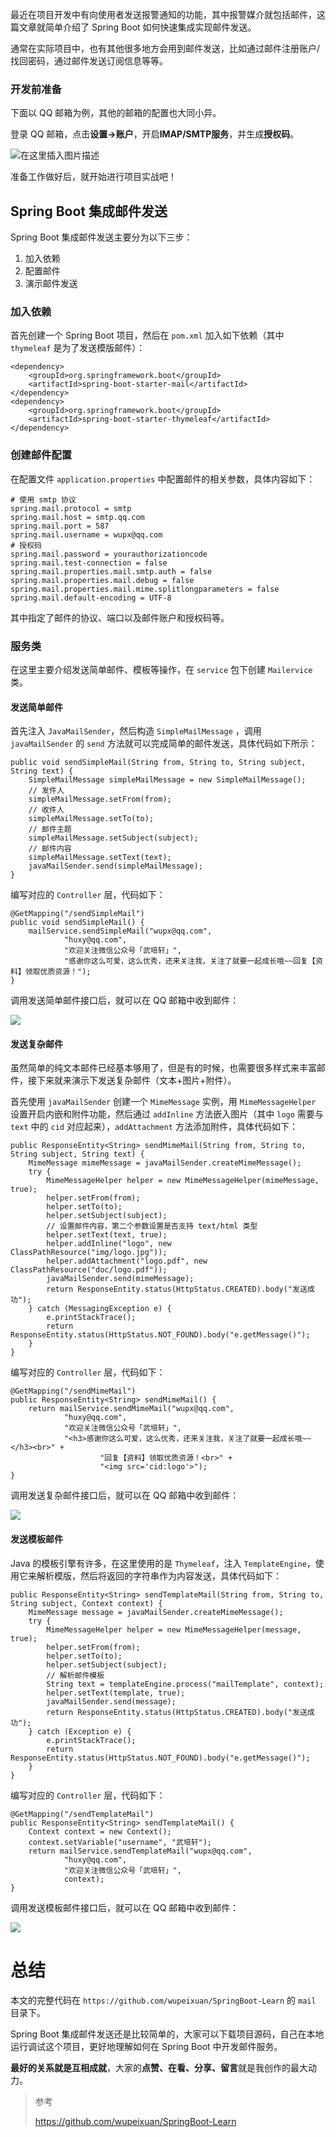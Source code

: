 最近在项目开发中有向使用者发送报警通知的功能，其中报警媒介就包括邮件，这篇文章就简单介绍了 Spring Boot 如何快速集成实现邮件发送。

通常在实际项目中，也有其他很多地方会用到邮件发送，比如通过邮件注册账户/找回密码，通过邮件发送订阅信息等等。

### 开发前准备

下面以 QQ 邮箱为例，其他的邮箱的配置也大同小异。

登录 QQ 邮箱，点击**设置->账户**，开启**IMAP/SMTP服务**，并生成**授权码**。

![在这里插入图片描述](https://img-blog.csdnimg.cn/20200812223850699.png)

准备工作做好后，就开始进行项目实战吧！

## Spring Boot 集成邮件发送

Spring Boot 集成邮件发送主要分为以下三步：

1. 加入依赖
2. 配置邮件
3. 演示邮件发送

### 加入依赖

首先创建一个 Spring Boot 项目，然后在 `pom.xml` 加入如下依赖（其中 `thymeleaf` 是为了发送模版邮件）：

```
<dependency>
    <groupId>org.springframework.boot</groupId>
    <artifactId>spring-boot-starter-mail</artifactId>
</dependency>
<dependency>
    <groupId>org.springframework.boot</groupId>
    <artifactId>spring-boot-starter-thymeleaf</artifactId>
</dependency>
```

### 创建邮件配置

在配置文件 `application.properties` 中配置邮件的相关参数，具体内容如下：

```
# 使用 smtp 协议
spring.mail.protocol = smtp
spring.mail.host = smtp.qq.com
spring.mail.port = 587
spring.mail.username = wupx@qq.com
# 授权码
spring.mail.password = yourauthorizationcode
spring.mail.test-connection = false
spring.mail.properties.mail.smtp.auth = false
spring.mail.properties.mail.debug = false
spring.mail.properties.mail.mime.splitlongparameters = false
spring.mail.default-encoding = UTF-8
```

其中指定了邮件的协议、端口以及邮件账户和授权码等。

### 服务类

在这里主要介绍发送简单邮件、模板等操作，在 `service` 包下创建 `Mailervice` 类。

#### 发送简单邮件

首先注入 `JavaMailSender`，然后构造 `SimpleMailMessage` ，调用 `javaMailSender` 的 `send` 方法就可以完成简单的邮件发送，具体代码如下所示：

```
public void sendSimpleMail(String from, String to, String subject, String text) {
	SimpleMailMessage simpleMailMessage = new SimpleMailMessage();
	// 发件人
	simpleMailMessage.setFrom(from);
	// 收件人
	simpleMailMessage.setTo(to);
	// 邮件主题
	simpleMailMessage.setSubject(subject);
	// 邮件内容
	simpleMailMessage.setText(text);
	javaMailSender.send(simpleMailMessage);
}
```

编写对应的 `Controller` 层，代码如下：

```
@GetMapping("/sendSimpleMail")
public void sendSimpleMail() {
	mailService.sendSimpleMail("wupx@qq.com",
			"huxy@qq.com",
			"欢迎关注微信公众号「武培轩」",
			"感谢你这么可爱，这么优秀，还来关注我，关注了就要一起成长哦~~回复【资料】领取优质资源！");
}
```

调用发送简单邮件接口后，就可以在 QQ 邮箱中收到邮件：

![](https://img-blog.csdnimg.cn/20200812231803784.png)

#### 发送复杂邮件

虽然简单的纯文本邮件已经基本够用了，但是有的时候，也需要很多样式来丰富邮件，接下来就来演示下发送复杂邮件（文本+图片+附件）。

首先使用 `javaMailSender` 创建一个 `MimeMessage` 实例，用 `MimeMessageHelper` 设置开启内嵌和附件功能，然后通过 `addInline` 方法嵌入图片（其中 `logo` 需要与 `text` 中的 `cid` 对应起来），`addAttachment` 方法添加附件，具体代码如下：

```
public ResponseEntity<String> sendMimeMail(String from, String to, String subject, String text) {
	MimeMessage mimeMessage = javaMailSender.createMimeMessage();
	try {
		MimeMessageHelper helper = new MimeMessageHelper(mimeMessage, true);
		helper.setFrom(from);
		helper.setTo(to);
		helper.setSubject(subject);
		// 设置邮件内容，第二个参数设置是否支持 text/html 类型
		helper.setText(text, true);
		helper.addInline("logo", new ClassPathResource("img/logo.jpg"));
		helper.addAttachment("logo.pdf", new ClassPathResource("doc/logo.pdf"));
		javaMailSender.send(mimeMessage);
		return ResponseEntity.status(HttpStatus.CREATED).body("发送成功");
	} catch (MessagingException e) {
		e.printStackTrace();
		return ResponseEntity.status(HttpStatus.NOT_FOUND).body("e.getMessage()");
	}
}
```

编写对应的 `Controller` 层，代码如下：

```
@GetMapping("/sendMimeMail")
public ResponseEntity<String> sendMimeMail() {
	return mailService.sendMimeMail("wupx@qq.com",
			"huxy@qq.com",
			"欢迎关注微信公众号「武培轩」",
			"<h3>感谢你这么可爱，这么优秀，还来关注我，关注了就要一起成长哦~~</h3><br>" +
					"回复【资料】领取优质资源！<br>" +
					"<img src='cid:logo'>");
}
```

调用发送复杂邮件接口后，就可以在 QQ 邮箱中收到邮件：

![](https://img-blog.csdnimg.cn/2020081300174940.png)

#### 发送模板邮件

Java 的模板引擎有许多，在这里使用的是 `Thymeleaf`，注入 `TemplateEngine`，使用它来解析模版，然后将返回的字符串作为内容发送，具体代码如下：

```
public ResponseEntity<String> sendTemplateMail(String from, String to, String subject, Context context) {
	MimeMessage message = javaMailSender.createMimeMessage();
	try {
		MimeMessageHelper helper = new MimeMessageHelper(message, true);
		helper.setFrom(from);
		helper.setTo(to);
		helper.setSubject(subject);
		// 解析邮件模板
		String text = templateEngine.process("mailTemplate", context);
		helper.setText(template, true);
		javaMailSender.send(message);
		return ResponseEntity.status(HttpStatus.CREATED).body("发送成功");
	} catch (Exception e) {
		e.printStackTrace();
		return ResponseEntity.status(HttpStatus.NOT_FOUND).body("e.getMessage()");
	}
}
```

编写对应的 `Controller` 层，代码如下：

```
@GetMapping("/sendTemplateMail")
public ResponseEntity<String> sendTemplateMail() {
	Context context = new Context();
	context.setVariable("username", "武培轩");
	return mailService.sendTemplateMail("wupx@qq.com",
			"huxy@qq.com",
			"欢迎关注微信公众号「武培轩」",
			context);
}
```

调用发送模板邮件接口后，就可以在 QQ 邮箱中收到邮件：

![](https://img-blog.csdnimg.cn/20200813005301172.png)

# 总结

本文的完整代码在 `https://github.com/wupeixuan/SpringBoot-Learn` 的 `mail` 目录下。

Spring Boot 集成邮件发送还是比较简单的，大家可以下载项目源码，自己在本地运行调试这个项目，更好地理解如何在 Spring Boot 中开发邮件服务。

**最好的关系就是互相成就**，大家的**点赞、在看、分享、留言**就是我创作的最大动力。

> 参考
>
> https://github.com/wupeixuan/SpringBoot-Learn
>